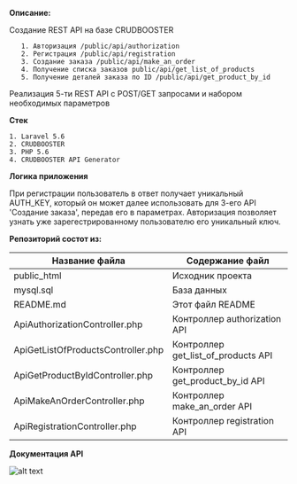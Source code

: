 **Описание:**

 Создание REST API на базе CRUDBOOSTER
 
       1. Авторизация /public/api/authorization 
       2. Регистрация /public/api/registration 
       3. Создание заказа /public/api/make_an_order 
       4. Получение списка заказов public/api/get_list_of_products 
       5. Получение деталей заказа по ID /public/api/get_product_by_id 
       
Реализация 5-ти REST API с POST/GET запросами и набором необходимых параметров

**Стек**

    1. Laravel 5.6
    2. CRUDBOOSTER
    3. PHP 5.6
    4. CRUDBOOSTER API Generator

**Логика приложения**

При регистрации пользователь в ответ получает уникальный AUTH_KEY, который он может далее использовать для 3-его API 'Создание заказа', передав его в параметрах. Авторизация позволяет узнать уже зарегестрированному пользователю его уникальный ключ.

**Репозиторий состот из:**

Название файла  | Содержание файл
----------------|---------------------
public_html     | Исходник проекта
mysql.sql | База данных
README.md  | Этот файл README
ApiAuthorizationController.php  | Контроллер authorization API
ApiGetListOfProductsController.php  | Контроллер get_list_of_products API
ApiGetProductByIdController.php  | Контроллер get_product_by_id API
ApiMakeAnOrderController.php | Контроллер make_an_order API
ApiRegistrationController.php | Контроллер registration API


**Документация API**

![alt text](https://i.imgur.com/ckQGqNE.png)

